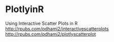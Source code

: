 # PlotlyinR
Using Interactive Scatter Plots in R
http://rpubs.com/pdhami2/interactivescatterplots
http://rpubs.com/pdhami2/plotlyscatterplot
